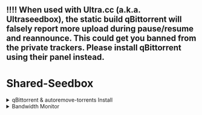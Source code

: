 ## !!!! When used with Ultra.cc (a.k.a. Ultraseedbox), the static build qBittorrent will falsely report more upload during pause/resume and reannounce. This could get you banned from the private trackers. Please install qBittorrent using their panel instead.

# Shared-Seedbox
<details>
  <summary>qBittorrent & autoremove-torrents Install</summary>
    
## Usage
`bash <(wget -qO- https://raw.githubusercontent.com/jerry048/Shared-Seedbox/main/qBittorrent.sh) <Username> <Password> <WebUI Port> <Port used for incoming connections> <Cache Size(unit:MiB)>`
## Functions
Install qBittorrent with tweaked libtorrent settings & autoremove-torrents with minimum config. This script does not require root to run so it should support most Shared Seedbox.
### Currently availble qBittorrent Versions:

    | qBittorrent 4.1.9   | libtorrent-1_1_14  |
    | qBittorrent 4.1.9.1 | libtorrent-1_1_14  |
    | qBittorrent 4.3.3   | libtorrent-v1.2.13 |
    | qBittorrent 4.3.4.1 | libtorrent-v1.2.13 |
    | qBittorrent 4.3.5   | libtorrent-v1.2.13 |
### Current availble Installation Method:
    Local User Service 
    Screen
    Daemon 
### Shared seedbox supports （Only for reference)
    1. Dediseedbox - qBittorrent in not connectable* since the SSH is built inside docker
        Please add WebUI\HostHeaderValidation=false to the config
        Need to use ssh tunneling to access the WebUI
        
    2. Feralhosting - Use screen or Daemon installation Method
        
    3. Ultra.cc - Do not use this script
    
    4. Whatbox - Use screen or Daemon installation Method
### Credit
    qBittorrent Install - https://github.com/userdocs/qbittorrent-nox-static

    qBittorrent Password Set - https://github.com/KozakaiAya/libqbpasswd & https://amefs.net/archives/2027.html

    autoremove-torrents - https://github.com/jerrymakesjelly/autoremove-torrents
    
    And N3ON for pointing out numerous bugs
    
*Connectability - Ability of your client to accept incoming connections from other clients, to facilitate transferring data.  Two unconnectable clients can not communicate, which is why having people connectable in a swarm is important. *~From MAM*

</details>

<details>
  <summary>Bandwidth Monitor</summary>

## Usage
`bash <(wget -qO- https://raw.githubusercontent.com/jerry048/Shared-Seedbox/main/Bandwidth_Usage.sh)`
## Functions
Monitor Bandwidth Usage of the Machine in situation where nload, vnstat, etc. are unavailable.
